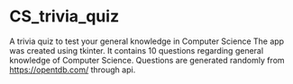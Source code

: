 # CS_trivia_quiz
A trivia quiz to test your general knowledge in Computer Science
The app was created using tkinter. It contains 10 questions regarding general knowledge of Computer Science.
Questions are generated randomly from https://opentdb.com/ through api.
